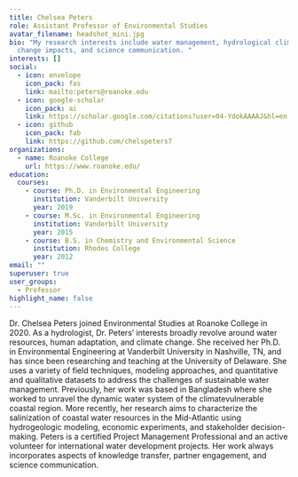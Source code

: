 ```yaml
---
title: Chelsea Peters
role: Assistant Professor of Environmental Studies
avatar_filename: headshot_mini.jpg
bio: "My research interests include water management, hydrological climate
  change impacts, and science communication. "
interests: []
social:
  - icon: envelope
    icon_pack: fas
    link: mailto:peters@roanoke.edu
  - icon: google-scholar
    icon_pack: ai
    link: https://scholar.google.com/citations?user=04-YdokAAAAJ&hl=en
  - icon: github
    icon_pack: fab
    link: https://github.com/chelspeters7
organizations:
  - name: Roanoke College
    url: https://www.roanoke.edu/
education:
  courses:
    - course: Ph.D. in Environmental Engineering
      institution: Vanderbilt University
      year: 2019
    - course: M.Sc. in Environmental Engineering
      institution: Vanderbilt University
      year: 2015
    - course: B.S. in Chemistry and Environmental Science
      institution: Rhodes College
      year: 2012
email: ""
superuser: true
user_groups:
  - Professor
highlight_name: false
---
```

Dr. Chelsea Peters joined Environmental Studies at Roanoke College in 2020. As a hydrologist, Dr. Peters’ interests broadly revolve around water resources, human adaptation, and climate change. She received her Ph.D. in Environmental Engineering at Vanderbilt University in Nashville, TN, and has since been researching and teaching at the University of Delaware. She uses a variety of field techniques, modeling approaches, and quantitative and qualitative datasets to address the challenges of sustainable water management. Previously, her work was based in Bangladesh where she worked to unravel the dynamic water system of the climatevulnerable coastal region. More recently, her research aims to characterize the salinization of coastal water resources in the Mid-Atlantic using hydrogeologic modeling, economic experiments, and stakeholder decision-making. Peters is a certified Project Management Professional and an active volunteer for international water development projects. Her work always incorporates aspects of knowledge transfer, partner engagement, and science communication.